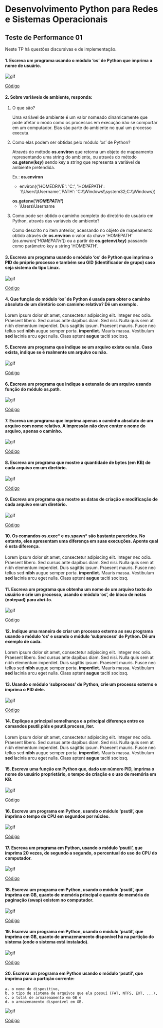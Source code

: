 # Desenvolvimento Python para Redes e Sistemas Operacionais

## Teste de Performance 01
Neste TP há questões discursivas e de implementação.

#### 1. Escreva um programa usando o módulo ‘os’ de Python que imprima o nome de usuário.

![gif](./gifs/questao01.gif)

[Código](https://github.com/franciscocamellon/Desenvolvimento_Python_para_Redes_e_Sistemas_Operacionais/blob/master/TP01/questao01.py)




#### 2. Sobre variáveis de ambiente, responda:
1. O que são?
    <p>Uma variável de ambiente é um valor nomeado dinamicamente que pode afetar o modo como os processos em execução irão se comportar em um computador. Elas são parte do ambiente no qual um processo executa.<p>
1. Como elas podem ser obtidas pelo módulo ‘os’ de Python?
    <p>Através do método <b>os.environ</b> que retorna um objeto de mapeamento representando uma string do ambiente, ou através do método <b>os.getenv(<i>key</i>)</b> sendo key a string que representa a variável de ambiente pretendida.</p>
    <p>Ex.: <b>os.environ</b> <ul><li>environ({'HOMEDRIVE': 'C:', 'HOMEPATH': '\\Users\\Username','PATH': 'C:\\Windows\\system32;C:\\Windows})</ul></p>
    <b>os.getenv(<i>'HOMEPATH'</i>)</b> <ul><li>\Users\Username</ul></p>
1. Como pode ser obtido o caminho completo do diretório de usuário em Python, através das variáveis de ambiente?
    <p>Como descrito no item anterior, acessando no objeto de mapeamento obtido através de <b>os.environ</b> o valor da chave 'HOMEPATH' (<i>os.environ['HOMEPATH']</i>) ou a partir de <b>os.getenv(<i>key</i>)</b> passando como parâmetro key a string 'HOMEPATH'.<p>


#### 3. Escreva um programa usando o módulo ‘os’ de Python que imprima o PID do próprio processo e também seu GID (identificador de grupo) caso seja sistema do tipo Linux.

![gif](./gifs/questao03.gif)

[Código](https://github.com/franciscocamellon/Desenvolvimento_Python_para_Redes_e_Sistemas_Operacionais/blob/master/TP01/questao03.py)






#### 4. Que função do módulo ‘os’ de Python é usada para obter o caminho absoluto de um diretório com caminho relativo? Dê um exemplo.
<p>Lorem ipsum dolor sit amet, consectetur adipiscing elit. Integer nec odio. Praesent libero. Sed cursus ante dapibus diam. Sed nisi. Nulla quis sem at nibh elementum imperdiet. Duis sagittis ipsum. Praesent mauris. Fusce nec tellus sed <b>nibh</b> augue semper porta. <b>imperdiet.</b> Mauris massa. Vestibulum <b>sed</b> lacinia arcu eget nulla. Class aptent <b>augue</b> taciti sociosq.</p>






#### 5. Escreva um programa que indique se um arquivo existe ou não. Caso exista, indique se é realmente um arquivo ou não.

![gif](./gifs/questao05.gif)

[Código](https://github.com/franciscocamellon/Desenvolvimento_Python_para_Redes_e_Sistemas_Operacionais/blob/master/TP01/questao05.py)



#### 6. Escreva um programa que indique a extensão de um arquivo usando função do módulo os.path.

![gif](./gifs/questao06.gif)

[Código](https://github.com/franciscocamellon/Desenvolvimento_Python_para_Redes_e_Sistemas_Operacionais/blob/master/TP01/questao_06.py)






#### 7. Escreva um programa que imprima apenas o caminho absoluto de um arquivo com nome relativo. A impressão não deve conter o nome do arquivo, apenas o caminho.

![gif](./gifs/questao07.gif)

[Código](https://github.com/franciscocamellon/Desenvolvimento_Python_para_Redes_e_Sistemas_Operacionais/blob/master/TP01/questao_07.py)






#### 8. Escreva um programa que mostre a quantidade de bytes (em KB) de cada arquivo em um diretório.

![gif](./gifs/questao08.gif)

[Código](https://github.com/franciscocamellon/Desenvolvimento_Python_para_Redes_e_Sistemas_Operacionais/blob/master/TP01/questao_08.py)






#### 9. Escreva um programa que mostre as datas de criação e modificação de cada arquivo em um diretório.

![gif](./gifs/questao09.gif)

[Código](https://github.com/franciscocamellon/Desenvolvimento_Python_para_Redes_e_Sistemas_Operacionais/blob/master/TP01/questao_09.py)






#### 10. Os comandos os.exec* e os.spawn* são bastante parecidos. No entanto, eles apresentam uma diferença em suas execuções. Aponte qual é esta diferença.
<p>Lorem ipsum dolor sit amet, consectetur adipiscing elit. Integer nec odio. Praesent libero. Sed cursus ante dapibus diam. Sed nisi. Nulla quis sem at nibh elementum imperdiet. Duis sagittis ipsum. Praesent mauris. Fusce nec tellus sed <b>nibh</b> augue semper porta. <b>imperdiet.</b> Mauris massa. Vestibulum <b>sed</b> lacinia arcu eget nulla. Class aptent <b>augue</b> taciti sociosq.</p>







#### 11. Escreva um programa que obtenha um nome de um arquivo texto do usuário e crie um processo, usando o módulo ‘os’, de bloco de notas (notepad) para abri-lo.

![gif](./gifs/questao11.gif)

[Código](https://github.com/franciscocamellon/Desenvolvimento_Python_para_Redes_e_Sistemas_Operacionais/blob/master/TP01/questao_11.py)






#### 12. Indique uma maneira de criar um processo externo ao seu programa usando o módulo ‘os’ e usando o módulo ‘subprocess’ de Python. Dê um exemplo de cada.
<p>Lorem ipsum dolor sit amet, consectetur adipiscing elit. Integer nec odio. Praesent libero. Sed cursus ante dapibus diam. Sed nisi. Nulla quis sem at nibh elementum imperdiet. Duis sagittis ipsum. Praesent mauris. Fusce nec tellus sed <b>nibh</b> augue semper porta. <b>imperdiet.</b> Mauris massa. Vestibulum <b>sed</b> lacinia arcu eget nulla. Class aptent <b>augue</b> taciti sociosq.</p>








#### 13. Usando o módulo ‘subprocess’ de Python, crie um processo externo e imprima o PID dele.
![gif](./gifs/questao13.gif)

[Código](https://github.com/franciscocamellon/Desenvolvimento_Python_para_Redes_e_Sistemas_Operacionais/blob/master/TP01/questao_13.py)


#### 14. Explique a principal semelhança e a principal diferença entre os comandos psutil.pids e psutil.process_iter.
<p>Lorem ipsum dolor sit amet, consectetur adipiscing elit. Integer nec odio. Praesent libero. Sed cursus ante dapibus diam. Sed nisi. Nulla quis sem at nibh elementum imperdiet. Duis sagittis ipsum. Praesent mauris. Fusce nec tellus sed <b>nibh</b> augue semper porta. <b>imperdiet.</b> Mauris massa. Vestibulum <b>sed</b> lacinia arcu eget nulla. Class aptent <b>augue</b> taciti sociosq.</p>

#### 15. Escreva uma função em Python que, dado um número PID, imprima o nome do usuário proprietário, o tempo de criação e o uso de memória em KB.
![gif](./gifs/questao13.gif)

[Código](https://github.com/franciscocamellon/Desenvolvimento_Python_para_Redes_e_Sistemas_Operacionais/blob/master/TP01/questao_13.py)

#### 16. Escreva um programa em Python, usando o módulo ‘psutil’, que imprima o tempo de CPU em segundos por núcleo.
![gif](./gifs/questao13.gif)

[Código](https://github.com/franciscocamellon/Desenvolvimento_Python_para_Redes_e_Sistemas_Operacionais/blob/master/TP01/questao_13.py)

#### 17. Escreva um programa em Python, usando o módulo ‘psutil’, que imprima 20 vezes, de segundo a segundo, o percentual do uso de CPU do computador.
![gif](./gifs/questao13.gif)

[Código](https://github.com/franciscocamellon/Desenvolvimento_Python_para_Redes_e_Sistemas_Operacionais/blob/master/TP01/questao_13.py)

#### 18. Escreva um programa em Python, usando o módulo ‘psutil’, que imprima em GB, quanto de memória principal e quanto de memória de paginação (swap) existem no computador.
![gif](./gifs/questao13.gif)

[Código](https://github.com/franciscocamellon/Desenvolvimento_Python_para_Redes_e_Sistemas_Operacionais/blob/master/TP01/questao_13.py)

#### 19. Escreva um programa em Python, usando o módulo ‘psutil’, que imprima em GB, quanto de armazenamento disponível há na partição do sistema (onde o sistema está instalado).
![gif](./gifs/questao13.gif)

[Código](https://github.com/franciscocamellon/Desenvolvimento_Python_para_Redes_e_Sistemas_Operacionais/blob/master/TP01/questao_13.py)

#### 20. Escreva um programa em Python usando o módulo ‘psutil’, que imprima para a partição corrente:
    a. o nome do dispositivo,
    b. o tipo de sistema de arquivos que ela possui (FAT, NTFS, EXT, ...),
    c. o total de armazenamento em GB e
    d. o armazenamento disponível em GB.

![gif](./gifs/questao13.gif)

[Código](https://github.com/franciscocamellon/Desenvolvimento_Python_para_Redes_e_Sistemas_Operacionais/blob/master/TP01/questao_13.py)
